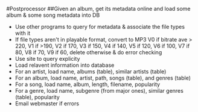 #Postprocessor
##Given an album, get its metadata online and load some album & some song metadata into DB
- Use other programs to query for metadata & associate the file types with it
- If file types aren't in playable format, convert to MP3 V0 if bitrate ave > 220, V1 if >190, V2 if 170, V3 if 150, V4 if 140, V5 if 120, V6 if 100, V7 if 80, V8 if 70, V9 if 60, delete otherwise & do error checking 
- Use site to query explicity
- Load relavent information into database
- For an artist, load name, albums (table), similar artists (table)
- For an album, load name, artist, path, songs (table), and genres (table)
- For a song, load name, album, length, filename, popularity
- For a genre, load name, subgenre (from major ones), similar genres (table), popularity
- Email webmaster if errors 